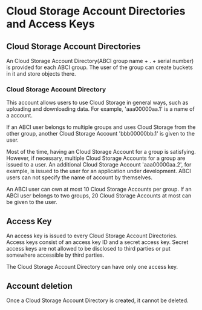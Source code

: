 
# Cloud Storage Account Directories and Access Keys

## Cloud Storage Account Directories

An Cloud Storage Account Directory(ABCI group name + . + serial number) is provided for each ABCI group.
The user of the group can create buckets in it and store objects there.

### Cloud Storage Account Directory

This account allows users to use Cloud Storage in general ways, such as uploading and downloading data. For example, 'aaa00000aa.1' is a name of a account.

If an ABCI user belongs to multiple groups and uses Cloud Storage from the other group, another Cloud Storage Account 'bbb00000bb.1' is given to the user.

Most of the time, having an Cloud Storage Account for a group is satisfying. However, if necessary, multiple Cloud Storage Accounts for a group are issued to a user. An additional Cloud Storage Account 'aaa00000aa.2', for example, is issued to the user for an application under development. ABCI users can not specify the name of account by themselves.

An ABCI user can own at most 10 Cloud Storage Accounts per group. If an ABCI user belongs to two groups, 20 Cloud Storage Accounts at most can be given to the user.

## Access Key

An access key is issued to every Cloud Storage Account Directories. Access keys consist of an access key ID and a secret access key. Secret access keys are not allowed to be disclosed to third parties or put somewhere accessible by third parties.

The Cloud Storage Account Directory can have only one access key.

## Account deletion

Once a Cloud Storage Account Directory is created, it cannot be deleted.

